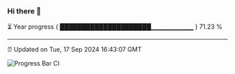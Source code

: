 ### Hi there 👋

⏳ Year progress { █████████████████████▁▁▁▁▁▁▁▁▁ } 71.23 %

---

⏰ Updated on Tue, 17 Sep 2024 16:43:07 GMT

![Progress Bar CI](https://github.com/IshwaranRudhara/GIT-ACTION/workflows/Progress%20Bar%20CI/badge.svg)

